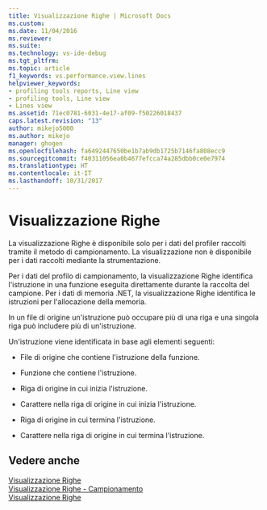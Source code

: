 ```yaml
---
title: Visualizzazione Righe | Microsoft Docs
ms.custom: 
ms.date: 11/04/2016
ms.reviewer: 
ms.suite: 
ms.technology: vs-ide-debug
ms.tgt_pltfrm: 
ms.topic: article
f1_keywords: vs.performance.view.lines
helpviewer_keywords:
- profiling tools reports, Line view
- profiling tools, Line view
- Lines view
ms.assetid: 71ec0781-6031-4e17-af09-f50226018437
caps.latest.revision: "13"
author: mikejo5000
ms.author: mikejo
manager: ghogen
ms.openlocfilehash: fa6492447650be1b7ab9db1725b7146fa808ecc9
ms.sourcegitcommit: f40311056ea0b4677efcca74a285dbb0ce0e7974
ms.translationtype: HT
ms.contentlocale: it-IT
ms.lasthandoff: 10/31/2017
---
```

# <a name="lines-view"></a>Visualizzazione Righe
La visualizzazione Righe è disponibile solo per i dati del profiler raccolti tramite il metodo di campionamento. La visualizzazione non è disponibile per i dati raccolti mediante la strumentazione.  
  
 Per i dati del profilo di campionamento, la visualizzazione Righe identifica l'istruzione in una funzione eseguita direttamente durante la raccolta del campione. Per i dati di memoria .NET, la visualizzazione Righe identifica le istruzioni per l'allocazione della memoria.  
  
 In un file di origine un'istruzione può occupare più di una riga e una singola riga può includere più di un'istruzione.  
  
 Un'istruzione viene identificata in base agli elementi seguenti:  
  
-   File di origine che contiene l'istruzione della funzione.  
  
-   Funzione che contiene l'istruzione.  
  
-   Riga di origine in cui inizia l'istruzione.  
  
-   Carattere nella riga di origine in cui inizia l'istruzione.  
  
-   Riga di origine in cui termina l'istruzione.  
  
-   Carattere nella riga di origine in cui termina l'istruzione.  
  
## <a name="see-also"></a>Vedere anche  
 [Visualizzazione Righe](../profiling/lines-view-sampling-data.md)   
 [Visualizzazione Righe - Campionamento](../profiling/lines-view-dotnet-memory-sampling-data.md)   
 [Visualizzazione Righe](../profiling/lines-view-contention-data.md)